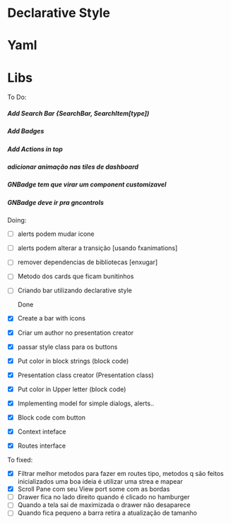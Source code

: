 

# Declarative Style

# Yaml

# Libs

To Do:

##### Add Search Bar {SearchBar, SearchItem[type])
##### Add Badges
##### Add Actions in top
##### adicionar animação nas tiles de dashboard
##### GNBadge tem que virar um component customizavel
##### GNBadge deve ir pra gncontrols



Doing:
- [ ] alerts podem mudar icone
- [ ] alerts podem alterar a transição [usando fxanimations]
- [ ] remover dependencias de bibliotecas [enxugar]
- [ ] Metodo dos cards que ficam bunitinhos
- [ ] Criando bar utilizando declarative style

  Done
- [X] Create a bar with icons
- [X] Criar um author no presentation creator
- [X] passar style class para os buttons
- [X] Put color in block strings (block code)
- [X] Presentation class creator (Presentation class)
- [X] Put color in Upper letter (block code)
- [X] Implementing model for simple dialogs, alerts..
- [X] Block code com button
- [X] Context inteface
- [X] Routes interface


To fixed:

- [X] Filtrar melhor metodos para fazer em routes tipo, metodos q são feitos inicializados uma boa ideia é utilizar uma strea e mapear
- [X] Scroll Pane com seu View port some com as bordas
- [ ] Drawer fica no lado direito quando é clicado no hamburger
- [ ] Quando a tela sai de maximizada o drawer não desaparece
- [ ] Quando fica pequeno a barra retira a atualização de tamanho